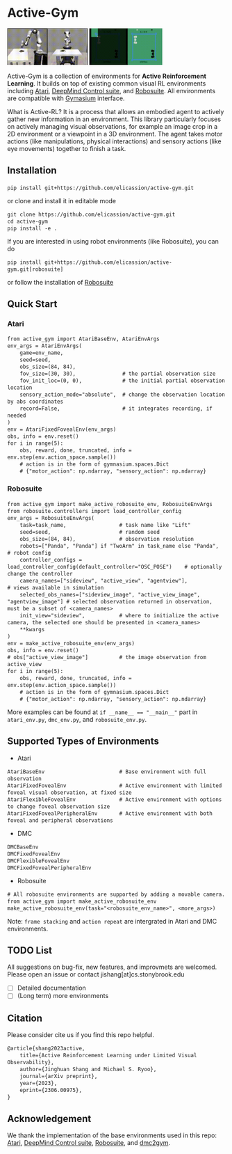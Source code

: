 # Active-Gym

<p float="left">
    <img src="./_doc/media/wipe_sv_move_forward4.gif" height="84">
    <img src="./_doc/media/boxing_merge.gif" height="84">
</p>


Active-Gym is a collection of environments for **Active Reinforcement Learning**. It builds on top of existing common visual RL environments including [Atari](https://github.com/openai/atari-py), [DeepMind Control suite](https://github.com/deepmind/dm_control), and [Robosuite](https://github.com/ARISE-Initiative/robosuite). All environments are compatible with [Gymasium](https://github.com/Farama-Foundation/Gymnasium) interface.

What is Active-RL?
It is a process that allows an embodied agent to actively gather new information in an environment. This library particularly focuses on actively managing visual observations, for example an image crop in a 2D environment or a viewpoint in a 3D environment. The agent takes motor actions (like manipulations, physical interactions) and sensory actions (like eye movements) together to finish a task.


## Installation

`pip install git+https://github.com/elicassion/active-gym.git`

or clone and install it in editable mode

```
git clone https://github.com/elicassion/active-gym.git
cd active-gym
pip install -e .
```

If you are interested in using robot environments (like Robosuite), you can do
```
pip install git+https://github.com/elicassion/active-gym.git[robosuite]
```
or follow the installation of [Robosuite](https://github.com/ARISE-Initiative/robosuite)

## Quick Start
### Atari
```
from active_gym import AtariBaseEnv, AtariEnvArgs
env_args = AtariEnvArgs(
    game=env_name, 
    seed=seed, 
    obs_size=(84, 84), 
    fov_size=(30, 30),               # the partial observation size
    fov_init_loc=(0, 0),             # the initial partial observation location
    sensory_action_mode="absolute",  # change the observation location by abs coordinates
    record=False,                    # it integrates recording, if needed
)
env = AtariFixedFovealEnv(env_args)
obs, info = env.reset()
for i in range(5):
    obs, reward, done, truncated, info = env.step(env.action_space.sample())
    # action is in the form of gymnasium.spaces.Dict
    # {"motor_action": np.ndarray, "sensory_action": np.ndarray}
```

### Robosuite
```
from active_gym import make_active_robosuite_env, RobosuiteEnvArgs
from robosuite.controllers import load_controller_config
env_args = RobosuiteEnvArgs(
    task=task_name,                 # task name like "Lift"
    seed=seed,                      # random seed
    obs_size=(84, 84),              # observation resolution
    robots=["Panda", "Panda"] if "TwoArm" in task_name else "Panda",              # robot config
    controller_configs = load_controller_config(default_controller="OSC_POSE")    # optionally change the controller
    camera_names=["sideview", "active_view", "agentview"],                        # views available in simulation
    selected_obs_names=["sideview_image", "active_view_image", "agentview_image"] # selected observation returned in observation, must be a subset of <camera_names>
    init_view="sideview",           # where to initialize the active camera, the selected one should be presented in <camera_names>
    **kwargs
)
env = make_active_robosuite_env(env_args)
obs, info = env.reset()
# obs["active_view_image"]          # the image observation from active_view
for i in range(5):
    obs, reward, done, truncated, info = env.step(env.action_space.sample())
    # action is in the form of gymnasium.spaces.Dict
    # {"motor_action": np.ndarray, "sensory_action": np.ndarray}
```

More examples can be found at `if __name__ == "__main__"` part in `atari_env.py`, `dmc_env.py`, and `robosuite_env.py`.

## Supported Types of Environments
- Atari
```
AtariBaseEnv                        # Base environment with full observation
AtariFixedFovealEnv                 # Active environment with limited foveal visual observation, at fixed size
AtariFlexibleFovealEnv              # Active environment with options to change foveal observation size
AtariFixedFovealPeripheralEnv       # Active environment with both foveal and peripheral observations
```

- DMC
```
DMCBaseEnv
DMCFixedFovealEnv
DMCFlexibleFovealEnv
DMCFixedFovealPeripheralEnv
```

- Robosuite
```
# All robosuite environments are supported by adding a movable camera.
from active_gym import make_active_robosuite_env
make_active_robosuite_env(task="<robosuite_env_name>", <more_args>)
```

Note: `frame stacking` and `action repeat` are intergrated in Atari and DMC environments.

## TODO List
All suggestions on bug-fix, new features, and improvmets are welcomed. Please open an issue or contact jishang\[at\]cs.stonybrook.edu
- [ ] Detailed documentation
- [ ] (Long term) more environments

## Citation
Please consider cite us if you find this repo helpful.
```
@article{shang2023active,
    title={Active Reinforcement Learning under Limited Visual Observability},
    author={Jinghuan Shang and Michael S. Ryoo},
    journal={arXiv preprint},
    year={2023},
    eprint={2306.00975},
}
```

## Acknowledgement
We thank the implementation of the base environments used in this repo: [Atari](https://github.com/openai/atari-py), [DeepMind Control suite](https://github.com/deepmind/dm_control), [Robosuite](https://github.com/ARISE-Initiative/robosuite), and [dmc2gym](https://github.com/denisyarats/dmc2gym).
